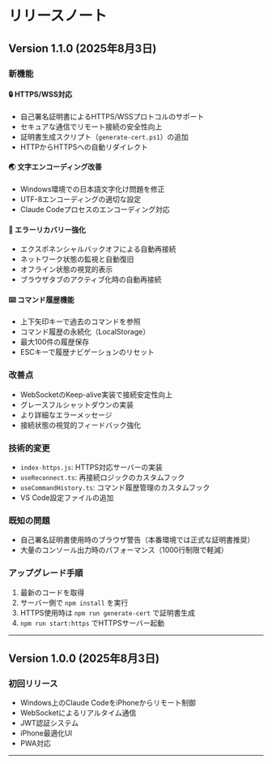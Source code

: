 # リリースノート

## Version 1.1.0 (2025年8月3日)

### 新機能

#### 🔒 HTTPS/WSS対応
- 自己署名証明書によるHTTPS/WSSプロトコルのサポート
- セキュアな通信でリモート接続の安全性向上
- 証明書生成スクリプト（`generate-cert.ps1`）の追加
- HTTPからHTTPSへの自動リダイレクト

#### 🌏 文字エンコーディング改善
- Windows環境での日本語文字化け問題を修正
- UTF-8エンコーディングの適切な設定
- Claude Codeプロセスのエンコーディング対応

#### 🔄 エラーリカバリー強化
- エクスポネンシャルバックオフによる自動再接続
- ネットワーク状態の監視と自動復旧
- オフライン状態の視覚的表示
- ブラウザタブのアクティブ化時の自動再接続

#### ⌨️ コマンド履歴機能
- 上下矢印キーで過去のコマンドを参照
- コマンド履歴の永続化（LocalStorage）
- 最大100件の履歴保存
- ESCキーで履歴ナビゲーションのリセット

### 改善点

- WebSocketのKeep-alive実装で接続安定性向上
- グレースフルシャットダウンの実装
- より詳細なエラーメッセージ
- 接続状態の視覚的フィードバック強化

### 技術的変更

- `index-https.js`: HTTPS対応サーバーの実装
- `useReconnect.ts`: 再接続ロジックのカスタムフック
- `useCommandHistory.ts`: コマンド履歴管理のカスタムフック
- VS Code設定ファイルの追加

### 既知の問題

- 自己署名証明書使用時のブラウザ警告（本番環境では正式な証明書推奨）
- 大量のコンソール出力時のパフォーマンス（1000行制限で軽減）

### アップグレード手順

1. 最新のコードを取得
2. サーバー側で `npm install` を実行
3. HTTPS使用時は `npm run generate-cert` で証明書生成
4. `npm run start:https` でHTTPSサーバー起動

---

## Version 1.0.0 (2025年8月3日)

### 初回リリース

- Windows上のClaude CodeをiPhoneからリモート制御
- WebSocketによるリアルタイム通信
- JWT認証システム
- iPhone最適化UI
- PWA対応

---